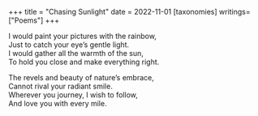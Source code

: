 +++
title = "Chasing Sunlight"
date = 2022-11-01
[taxonomies]
writings=["Poems"]
+++

I would paint your pictures with the rainbow,  
Just to catch your eye’s gentle light.  
I would gather all the warmth of the sun,  
To hold you close and make everything right.  

The revels and beauty of nature’s embrace,  
Cannot rival your radiant smile.  
Wherever you journey, I wish to follow,  
And love you with every mile.
